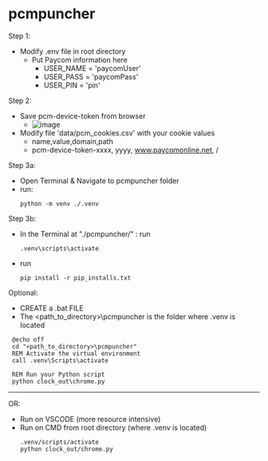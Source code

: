 # pcmpuncher
Step 1: 
  - Modify .env file in root directory
    - Put Paycom information here
      - USER_NAME = 'paycomUser'
      - USER_PASS = 'paycomPass'
      - USER_PIN = 'pin'

Step 2:
  - Save pcm-device-token from browser
    - ![image](https://github.com/user-attachments/assets/6bb9df5a-8a0b-437f-848b-eee6c9e80737)  
  - Modify file 'data/pcm_cookies.csv' with your cookie values
      - name,value,domain,path
      - pcm-device-token-xxxx, yyyy, www.paycomonline.net, /


Step 3a: 
  - Open Terminal & Navigate to pcmpuncher folder
  - run:
      ```
      python -m venv ./.venv
      ```
      
Step 3b:
  - In the Terminal at "./pcmpuncher/"  : run 
    ```
    .venv\scripts\activate
    ```
  - run 
    ```
    pip install -r pip_installs.txt
    ```

Optional:
  - CREATE a .bat FILE
  - The <path_to_directory>\pcmpuncher is the folder where .venv is located
   ```
    @echo off
    cd "<path_to_directory>\pcmpuncher"
    REM Activate the virtual environment
    call .venv\Scripts\activate
    
    REM Run your Python script
    python clock_out\chrome.py
   ```
------------------------------------------------------------------------------
OR:
  - Run on VSCODE (more resource intensive)
  - Run on CMD from root directory (where .venv is located)
    ```
    .venv/scripts/activate
    python clock_out/chrome.py
    ```
